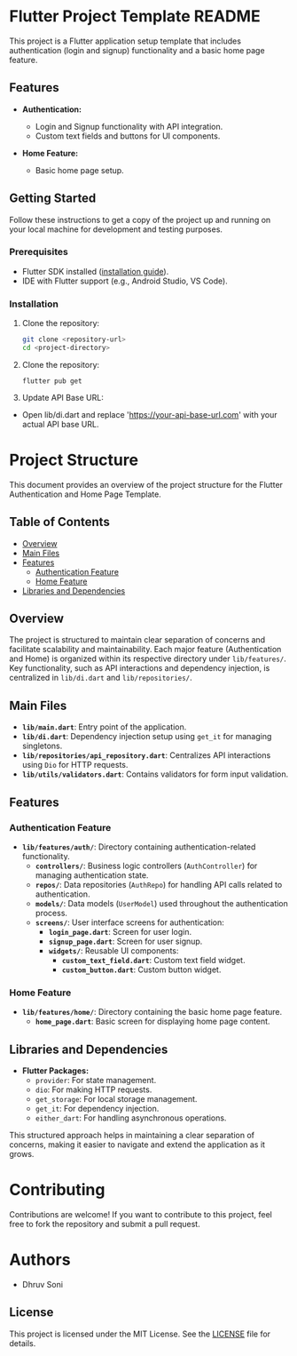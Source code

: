 # Flutter Project Template README

This project is a Flutter application setup template that includes authentication (login and signup) functionality and a basic home page feature.

## Features

- **Authentication:**
  - Login and Signup functionality with API integration.
  - Custom text fields and buttons for UI components.

- **Home Feature:**
  - Basic home page setup.

## Getting Started

Follow these instructions to get a copy of the project up and running on your local machine for development and testing purposes.

### Prerequisites

- Flutter SDK installed ([installation guide](https://flutter.dev/docs/get-started/install)).
- IDE with Flutter support (e.g., Android Studio, VS Code).

### Installation

1. Clone the repository:

   ```bash
   git clone <repository-url>
   cd <project-directory>
   ```

2. Clone the repository:
   ```
   flutter pub get
   ```
3. Update API Base URL:
  - Open lib/di.dart and replace 'https://your-api-base-url.com' with your actual API base URL.




# Project Structure

This document provides an overview of the project structure for the Flutter Authentication and Home Page Template.

## Table of Contents

- [Overview](#overview)
- [Main Files](#main-files)
- [Features](#features)
  - [Authentication Feature](#authentication-feature)
  - [Home Feature](#home-feature)
- [Libraries and Dependencies](#libraries-and-dependencies)

## Overview

The project is structured to maintain clear separation of concerns and facilitate scalability and maintainability. Each major feature (Authentication and Home) is organized within its respective directory under `lib/features/`. Key functionality, such as API interactions and dependency injection, is centralized in `lib/di.dart` and `lib/repositories/`.

## Main Files

- **`lib/main.dart`**: Entry point of the application.
- **`lib/di.dart`**: Dependency injection setup using `get_it` for managing singletons.
- **`lib/repositories/api_repository.dart`**: Centralizes API interactions using `Dio` for HTTP requests.
- **`lib/utils/validators.dart`**: Contains validators for form input validation.

## Features

### Authentication Feature

- **`lib/features/auth/`**: Directory containing authentication-related functionality.
  - **`controllers/`**: Business logic controllers (`AuthController`) for managing authentication state.
  - **`repos/`**: Data repositories (`AuthRepo`) for handling API calls related to authentication.
  - **`models/`**: Data models (`UserModel`) used throughout the authentication process.
  - **`screens/`**: User interface screens for authentication:
    - **`login_page.dart`**: Screen for user login.
    - **`signup_page.dart`**: Screen for user signup.
    - **`widgets/`**: Reusable UI components:
      - **`custom_text_field.dart`**: Custom text field widget.
      - **`custom_button.dart`**: Custom button widget.

### Home Feature

- **`lib/features/home/`**: Directory containing the basic home page feature.
  - **`home_page.dart`**: Basic screen for displaying home page content.

## Libraries and Dependencies

- **Flutter Packages:**
  - `provider`: For state management.
  - `dio`: For making HTTP requests.
  - `get_storage`: For local storage management.
  - `get_it`: For dependency injection.
  - `either_dart`: For handling asynchronous operations.

This structured approach helps in maintaining a clear separation of concerns, making it easier to navigate and extend the application as it grows.

# Contributing

Contributions are welcome! If you want to contribute to this project, feel free to fork the repository and submit a pull request.

# Authors
- Dhruv Soni


## License

This project is licensed under the MIT License. See the [LICENSE](LICENSE) file for details.


